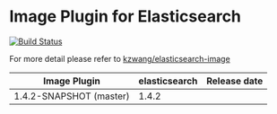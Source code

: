Image Plugin for Elasticsearch
==================================

[![Build Status](https://travis-ci.org/marcos-carceles/elasticsearch-image.png?branch=master)](https://travis-ci.org/marcos-carceles/elasticsearch-image)

For more detail please refer to [kzwang/elasticsearch-image](https://github.com/kzwang/elasticsearch-image)

|     Image Plugin          |  elasticsearch    | Release date |
|---------------------------|-------------------|:------------:|
| 1.4.2-SNAPSHOT (master)   | 1.4.2             |              |

